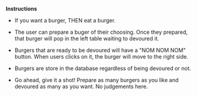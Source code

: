   **Instructions**

  * If you want a burger, THEN eat a burger.

  * The user can prepare a buger of their choosing. Once they prepared, that burger will pop in the left table waiting to devoured it.

  * Burgers that are ready to be devoured will have a "NOM NOM NOM" button. When users clicks on it, the burger will move to the right side. 

  * Burgers are store in the database regardless of being devoured or not. 

  * Go ahead, give it a shot! Prepare as many burgers as you like and devoured as many as you want. No judgements here. 